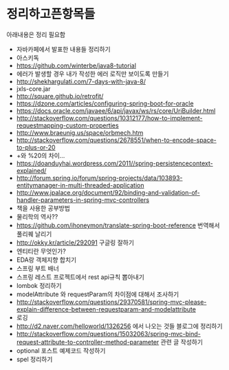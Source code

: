# 정리하고픈항목들

아래내용은 정리 필요함

- 자바카페에서 발표한 내용들 정리하기 
- 아스키독
- https://github.com/winterbe/java8-tutorial 
- 에러가 발생할 경우 내가 작성한 에러 로직만 보이도록 만들기 
- http://shekhargulati.com/7-days-with-java-8/ 
- jxls-core.jar  
- http://square.github.io/retrofit/ 
- https://dzone.com/articles/configuring-spring-boot-for-oracle 
- https://docs.oracle.com/javaee/6/api/javax/ws/rs/core/UriBuilder.html 
- http://stackoverflow.com/questions/10312177/how-to-implement-requestmapping-custom-properties 
- http://www.braeunig.us/space/orbmech.htm 
- http://stackoverflow.com/questions/2678551/when-to-encode-space-to-plus-or-20
- +와 %20의 차이…
- https://doanduyhai.wordpress.com/2011//spring-persistencecontext-explained/ 
- http://forum.spring.io/forum/spring-projects/data/103893-entitymanager-in-multi-threaded-application 
- http://www.jpalace.org/document/92/binding-and-validation-of-handler-parameters-in-spring-mvc-controllers 
- 책을 사용한 공부방법
- 물리학의 역사?? 
- https://github.com/ihoneymon/translate-spring-boot-reference 번역해서 풀리퀘 날리기 
- http://okky.kr/article/292091 구글링 잘하기 
- 엔티티란 무엇인가? 
- EDA랑 객체지향 합치기 
- 스프링 부트 배너 
- 스프링 레스트 프로젝트에서 rest api규칙 뽑아내기 
- lombok 정리하기 
- modelAttribute 와 requestParam의 차이점에 대해서 조사하기
- http://stackoverflow.com/questions/29370581/spring-mvc-please-explain-difference-between-requestparam-and-modelattribute 
- 로깅 
- http://d2.naver.com/helloworld/1326256 에서 나오는 것들 블로그에 정리하기 
- http://stackoverflow.com/questions/15032063/spring-mvc-bind-request-attribute-to-controller-method-parameter 관련 글 작성하기 
- optional 포스트 예제코드 작성하기
- spel 정리하기 
